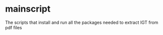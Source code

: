 # mainscript
The scripts that install and run all the packages needed to extract IGT from pdf files
